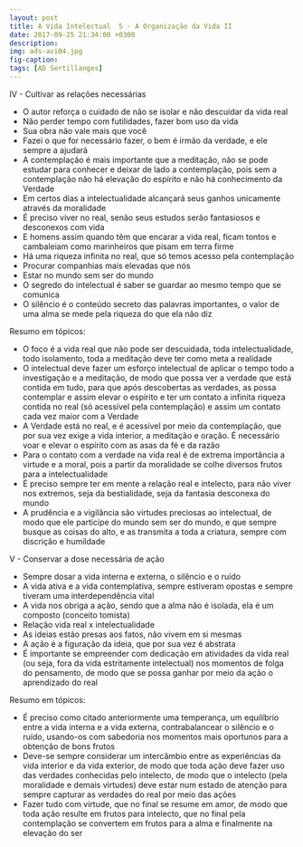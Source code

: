 ```yaml
---
layout: post
title: A Vida Intelectual  5 - A Organização da Vida II
date: 2017-09-25 21:34:00 +0300
description: 
img: ads-avi04.jpg
fig-caption: 
tags: [AD Sertillanges]
---
```


IV - Cultivar as relações necessárias

 * O autor reforça o cuidado de não se isolar e não descuidar da vida real
 * Não perder tempo com futilidades, fazer bom uso da vida
 * Sua obra não vale mais que você
 * Fazei o que for necessário fazer, o bem é irmão da verdade, e ele sempre a ajudará
 * A contemplação é mais importante que a meditação, não se pode estudar para conhecer e deixar de lado a contemplação, pois sem a contemplação não há elevação do espírito e não há conhecimento da Verdade
 * Em certos dias a intelectualidade alcançará seus ganhos unicamente através da moralidade
 * É preciso viver no real, senão seus estudos serão fantasiosos e desconexos com vida
 * E homens assim quando têm que encarar a vida real, ficam tontos e cambaleiam como marinheiros que pisam em terra firme
 * Há uma riqueza infinita no real, que só temos acesso pela contemplação
 * Procurar companhias mais elevadas que nós
 * Estar no mundo sem ser do mundo
 * O segredo do intelectual é saber se guardar ao mesmo tempo que se comunica
 * O silêncio é o conteúdo secreto das palavras importantes, o valor de uma alma se mede pela riqueza do que ela não diz 

Resumo em tópicos:

 * O foco é a vida real que não pode ser descuidada, toda intelectualidade, todo isolamento, toda a meditação deve ter como meta a realidade
 * O intelectual deve fazer um esforço intelectual de aplicar o tempo todo a investigação e a meditação, de modo que possa ver a verdade que está contida em tudo, para que após descobertas as verdades, as possa contemplar e assim elevar o espírito e ter um contato a infinita riqueza contida no real (só acessível pela contemplação) e assim um contato cada vez maior com a Verdade 
 * A Verdade está no real, e é acessível por meio da contemplação, que por sua vez exige a vida interior, a meditação e oração. É necessário voar e elevar o espírito com as asas da fé e da razão
 * Para o contato com a verdade na vida real é de extrema importância a virtude e a moral, pois a partir da moralidade se colhe diversos frutos para a intelectualidade
 * É preciso sempre ter em mente a relação real e intelecto, para não viver nos extremos, seja da bestialidade, seja da fantasia desconexa do mundo
 * A prudência e a vigilância são virtudes preciosas ao intelectual, de modo que ele participe do mundo sem ser do mundo, e que sempre busque as coisas do alto, e as transmita a toda a criatura, sempre com discrição e humildade

V - Conservar a dose necessária de ação

 * Sempre dosar a vida interna e externa, o silêncio e o ruído
 * A vida ativa e a vida contemplativa, sempre estiveram opostas e sempre tiveram uma interdependência vital
 * A vida nos obriga a ação, sendo que a alma não é isolada, ela é um composto (conceito tomista)
 * Relação vida real x intelectualidade
 * As ideias estão presas aos fatos, não vivem em si mesmas
 * A ação é a figuração da ideia, que por sua vez é abstrata
 * É importante se empreender com dedicação em atividades da vida real (ou seja, fora da vida estritamente intelectual) nos momentos de folga do pensamento, de modo que se possa ganhar por meio da ação o aprendizado do real

Resumo em tópicos:

 * É preciso como citado anteriormente uma temperança, um equilíbrio entre a vida interna e a vida externa, contrabalancear o silêncio e o ruído, usando-os com sabedoria nos momentos mais oportunos para a obtenção de bons frutos
 * Deve-se sempre considerar um intercâmbio entre as experiências da vida interior e da vida exterior, de modo que toda ação deve fazer uso das verdades conhecidas pelo intelecto, de modo que o intelecto (pela moralidade e demais virtudes) deve estar num estado de atenção para sempre capturar as verdades do real por meio das ações
 * Fazer tudo com virtude, que no final se resume em amor, de modo que toda ação resulte em frutos para intelecto, que no final pela contemplação se convertem em frutos para a alma e finalmente na elevação do ser
